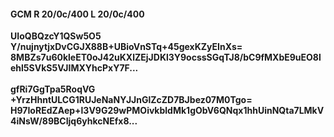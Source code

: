 #### GCM R 20/0c/400 L 20/0c/400
**UIoQBQzcY1QSw5O5**<br/>**Y/nujnytjxDvCGJX88B+UBioVnSTq+45gexKZyEInXs=**<br/>**8MBZs7u60kleET0oJ42uKXlZEjJDKl3Y9ocssSGqTJ8/bC9fMXbE9uEO8lehl5SVkS5VJIMXYhcPxY7F...**<br/><br/>
**gfRi7GgTpa5RoqVG**<br/>**+YrzHhntULCG1RUJeNaNYJJnGlZcZD7BJbez07M0Tgo=**<br/>**H97IoREdZAep+l3V9G29wPMOivkbldMk1gObV6QNqx1hhUinNQta7LMkV4iNsW/89BCIjq6yhkcNEfx8...**